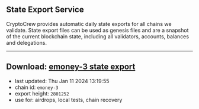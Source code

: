 ## State Export Service
CryptoCrew provides automatic daily state exports for all chains we validate. State export files can be used as genesis files and are a snapshot of the current blockchain state, including all validators, accounts, balances and delegations.

---
**Download: [emoney-3 state export](https://dl.ccvalidators.com/SERVICE/emoney/emoney-3_export_2801252.json)**
---

- last updated: Thu Jan 11 2024 13:19:55
- chain id: `emoney-3`
- export height: `2801252`
- use for: airdrops, local tests, chain recovery

